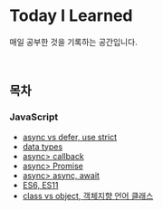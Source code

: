 # Today I Learned
매일 공부한 것을 기록하는 공간입니다.

<br>

## 목차
### JavaScript
- <a href="./JavaScript/2021_01_28.md">async vs defer, use strict</a>
- <a href="./JavaScript/2021_01_29.md">data types</a>
- <a href="./JavaScript/2021_01_31.md">async> callback</a>
- <a href="./JavaScript/2021_02_02.md">async> Promise</a>
- <a href="./JavaScript/2021_02_03.md">async> async, await</a>
- <a href="./JavaScript/2021_02_04.md">ES6, ES11</a>
- <a href="./JavaScript/2021-02-25.md">class vs object, 객체지향 언어 클래스</a>

